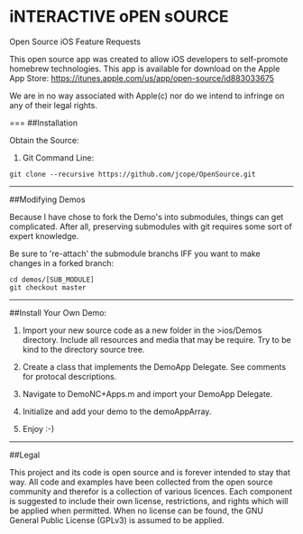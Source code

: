 iNTERACTIVE oPEN sOURCE
====

Open Source iOS Feature Requests

This open source app was created to allow iOS developers to self-promote homebrew technologies. This app is available for download on the Apple App Store: https://itunes.apple.com/us/app/open-source/id883033675

We are in no way associated with Apple(c) nor do we intend to infringe on any of their legal rights.

===
##Installation

Obtain the Source:

  1) Git Command Line: 
  ```
  git clone --recursive https://github.com/jcope/OpenSource.git
  ```
---
##Modifying Demos

Because I have chose to fork the Demo's into submodules, things can get complicated. After all, preserving submodules with git requires some sort of expert knowledge.

Be sure to 're-attach' the submodule branchs IFF you want to make changes in a forked branch:

```
cd demos/[SUB_MODULE]
git checkout master
```


---
##Install Your Own Demo:

1) Import your new source code as a new folder in the >ios/Demos directory. Include all resources and media that may be require. Try to be kind to the directory source tree.

2) Create a class that implements the DemoApp Delegate. See comments for protocal descriptions.

3) Navigate to DemoNC+Apps.m and import your DemoApp Delegate.

4) Initialize and add your demo to the demoAppArray.

5) Enjoy :-)

---
##Legal

This project and its code is open source and is forever intended to stay that way. All code and examples have been collected from the open source community and therefor is a collection of various licences. Each component is suggested to include their own license, restrictions, and rights which will be applied when permitted. When no license can be found, the GNU General Public License (GPLv3) is assumed to be applied.
